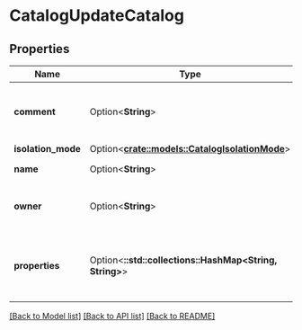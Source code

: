 # CatalogUpdateCatalog

## Properties

Name | Type | Description | Notes
------------ | ------------- | ------------- | -------------
**comment** | Option<**String**> | User-provided free-form text description. | [optional]
**isolation_mode** | Option<[**crate::models::CatalogIsolationMode**](CatalogIsolationMode.md)> |  | [optional]
**name** | Option<**String**> | Name of catalog. | [optional]
**owner** | Option<**String**> | Username of current owner of catalog. | [optional]
**properties** | Option<**::std::collections::HashMap<String, String>**> | A map of key-value properties attached to the securable. | [optional]

[[Back to Model list]](../README.md#documentation-for-models) [[Back to API list]](../README.md#documentation-for-api-endpoints) [[Back to README]](../README.md)


